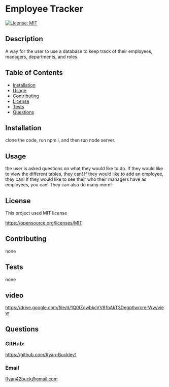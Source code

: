 # Employee Tracker

[![License: MIT](https://img.shields.io/badge/License-MIT-yellow.svg)](https://opensource.org/licenses/MIT)

## Description

A way for the user to use a database to keep track of their employees, managers, departments, and roles.

## Table of Contents

- [Installation](#installation)
- [Usage](#usage)
- [Contributing](#contributing)
- [License](#license)
- [Tests](#tests)
- [Questions](#questions)

## Installation

clone the code, run npm i, and then run node server.

## Usage

the user is asked questions on what they would like to do. If they would like to view the different tables, they can! If they would like to add an employee, they can! If they would like to see their who their managers have as employees, you can! They can also do many more!

## License

This project used MIT license

https://opensource.org/licenses/MIT

## Contributing

none

## Tests

none

## video

https://drive.google.com/file/d/1Q0IZowbkcVV81bAkT3DegptlwrcrerWw/view

## Questions

### GitHub:

https://github.com/Ryan-Buckley1

### Email

Ryan42buck@gmail.com

